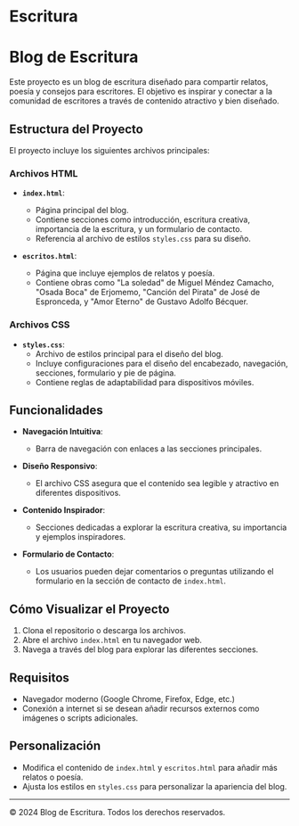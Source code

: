 # Escritura
# Blog de Escritura

Este proyecto es un blog de escritura diseñado para compartir relatos, poesía y consejos para escritores. El objetivo es inspirar y conectar a la comunidad de escritores a través de contenido atractivo y bien diseñado.

## Estructura del Proyecto

El proyecto incluye los siguientes archivos principales:

### Archivos HTML

- **`index.html`**: 
  - Página principal del blog.
  - Contiene secciones como introducción, escritura creativa, importancia de la escritura, y un formulario de contacto.
  - Referencia al archivo de estilos `styles.css` para su diseño.

- **`escritos.html`**:
  - Página que incluye ejemplos de relatos y poesía.
  - Contiene obras como "La soledad" de Miguel Méndez Camacho, "Osada Boca" de Erjomemo, "Canción del Pirata" de José de Espronceda, y "Amor Eterno" de Gustavo Adolfo Bécquer.

### Archivos CSS

- **`styles.css`**:
  - Archivo de estilos principal para el diseño del blog.
  - Incluye configuraciones para el diseño del encabezado, navegación, secciones, formulario y pie de página.
  - Contiene reglas de adaptabilidad para dispositivos móviles.

## Funcionalidades

- **Navegación Intuitiva**:
  - Barra de navegación con enlaces a las secciones principales.

- **Diseño Responsivo**:
  - El archivo CSS asegura que el contenido sea legible y atractivo en diferentes dispositivos.

- **Contenido Inspirador**:
  - Secciones dedicadas a explorar la escritura creativa, su importancia y ejemplos inspiradores.

- **Formulario de Contacto**:
  - Los usuarios pueden dejar comentarios o preguntas utilizando el formulario en la sección de contacto de `index.html`.

## Cómo Visualizar el Proyecto

1. Clona el repositorio o descarga los archivos.
2. Abre el archivo `index.html` en tu navegador web.
3. Navega a través del blog para explorar las diferentes secciones.

## Requisitos

- Navegador moderno (Google Chrome, Firefox, Edge, etc.)
- Conexión a internet si se desean añadir recursos externos como imágenes o scripts adicionales.

## Personalización

- Modifica el contenido de `index.html` y `escritos.html` para añadir más relatos o poesía.
- Ajusta los estilos en `styles.css` para personalizar la apariencia del blog.

---

© 2024 Blog de Escritura. Todos los derechos reservados.
